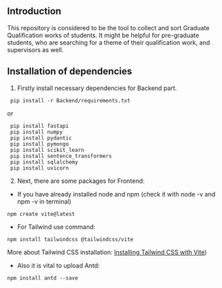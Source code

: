 ## Introduction
This repository is considered to be the tool to collect and sort Graduate Qualification works of students. It might be helpful for pre-graduate students, who are searching for a theme of their qualification work, and supervisors as well. 
## Installation of dependencies
1. Firstly install necessary dependencies for Backend part.
```
 pip install -r Backend/requirements.txt
```
  or
```
 pip install fastapi
 pip install numpy
 pip install pydantic
 pip install pymongo
 pip install scikit_learn
 pip install sentence_transformers
 pip install sqlalchemy
 pip install uvicorn
```
2. Next, there are some packages for Frontend:</br>
* If you have already installed node and npm (check it with node -v and npm -v in terminal)
```
npm create vite@latest
```
- For Tailwind use command: 
```
npm install tailwindcss @tailwindcss/vite
```
  More about Tailwind CSS installation: [Installing Tailwind CSS with Vite](https://tailwindcss.com/docs/installation/using-vite))
- Also it is vital to upload Antd:
```
npm install antd --save
```
